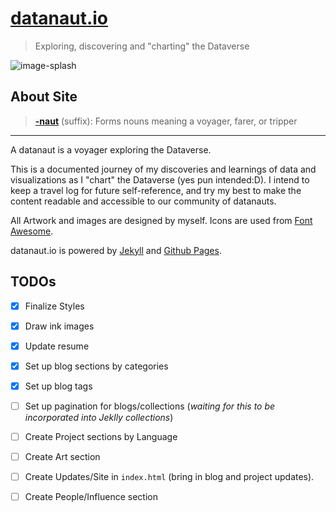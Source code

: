 # [datanaut.io][]
>   Exploring, discovering and "charting" the Dataverse

![image-splash][]

## About Site

>   **[-naut][]** (suffix): 
>   Forms nouns meaning a voyager, farer, or tripper

------

A datanaut is a voyager exploring the Dataverse.
 
This is a documented journey of my discoveries and learnings of data and visualizations as I "chart" the Dataverse
(yes pun intended:D).  I intend to keep a travel log for future self-reference, and try my best to make the content 
readable and accessible to 
our community of datanauts.

All Artwork and images are designed by myself.  Icons are used from [Font Awesome][].

datanaut.io is powered by [Jekyll][] and [Github Pages][].  



## TODOs
- [x] Finalize Styles
- [x] Draw ink images
- [x] Update resume
- [x] Set up blog sections by categories
- [x] Set up blog tags
- [ ] Set up pagination for blogs/collections (*waiting for this to be incorporated into Jeklly collections*)
- [ ] Create Project sections by Language
- [ ] Create Art section
- [ ] Create Updates/Site in `index.html` (bring in blog and project updates).
- [ ] Create People/Influence section



<!-- links -->
[datanaut.io]: http://chrisrzhou.datanaut.io/
[-naut]: http://en.wiktionary.org/wiki/-naut
[Font Awesome]: http://fortawesome.github.io/Font-Awesome/
[Jekyll]: http://jekyllrb.com/
[Github Pages]: https://pages.github.com/

[image-splash]: https://s3-us-west-1.amazonaws.com/chrisrzhou/datanaut/site/images/ink/splash.png
